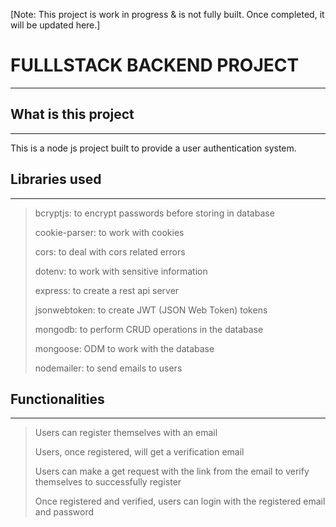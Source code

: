 [Note: This project is work in progress & is not fully built. Once completed, it will be updated here.]
# FULLLSTACK BACKEND PROJECT
-----------------------------
## What is this project
-----------------------
This is a node js project built to provide a user authentication system.

## Libraries used
-----------------
> bcryptjs: to encrypt passwords before storing in database
> 
> cookie-parser: to work with cookies
> 
> cors: to deal with cors related errors
> 
> dotenv: to work with sensitive information
> 
> express: to create a rest api server
> 
> jsonwebtoken: to create JWT (JSON Web Token) tokens
> 
> mongodb: to perform CRUD operations in the database
> 
> mongoose: ODM to work with the database
> 
> nodemailer: to send emails to users
>

## Functionalities
------------------
> Users can register themselves with an email
>
> Users, once registered, will get a verification email
>
> Users can make a get request with the link from the email to verify themselves to successfully register
>
> Once registered and verified, users can login with the registered email and password
